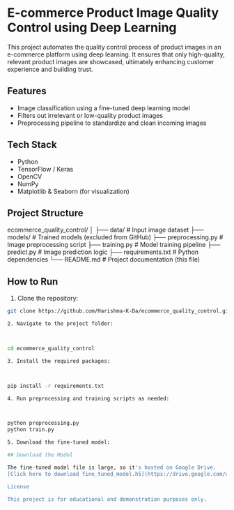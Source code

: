 # E-commerce Product Image Quality Control using Deep Learning

This project automates the quality control process of product images in an e-commerce platform using deep learning. It ensures that only high-quality, relevant product images are showcased, ultimately enhancing customer experience and building trust.

## Features

- Image classification using a fine-tuned deep learning model
- Filters out irrelevant or low-quality product images
- Preprocessing pipeline to standardize and clean incoming images

## Tech Stack

- Python
- TensorFlow / Keras
- OpenCV
- NumPy 
- Matplotlib & Seaborn (for visualization)

## Project Structure

ecommerce_quality_control/ │ ├── data/                  # Input image dataset ├── models/                # Trained models (excluded from GitHub) ├── preprocessing.py       # Image preprocessing script ├── training.py            # Model training pipeline ├── predict.py             # Image prediction logic ├── requirements.txt       # Python dependencies └── README.md              # Project documentation (this file)

## How to Run

1. Clone the repository:

```bash
git clone https://github.com/Harishma-K-Da/ecommerce_quality_control.git

2. Navigate to the project folder:



cd ecommerce_quality_control

3. Install the required packages:



pip install -r requirements.txt

4. Run preprocessing and training scripts as needed:



python preprocessing.py
python train.py

5. Download the fine-tuned model:

## Download the Model

The fine-tuned model file is large, so it's hosted on Google Drive.  
[Click here to download fine_tuned_model.h5](https://drive.google.com/uc?export=download&id=10ZzSQ_Pn_2Xqai8ZYs3p_-_YRqmO6JlB)

License

This project is for educational and demonstration purposes only.

